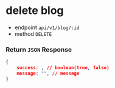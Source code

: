 # delete blog
- endpoint `` api/v1/blog/:id ``
- method `` DELETE ``


### Return `` JSON `` Response
``` json
{
    success: , // boolean(true, false)
    message: "", // message
}
```